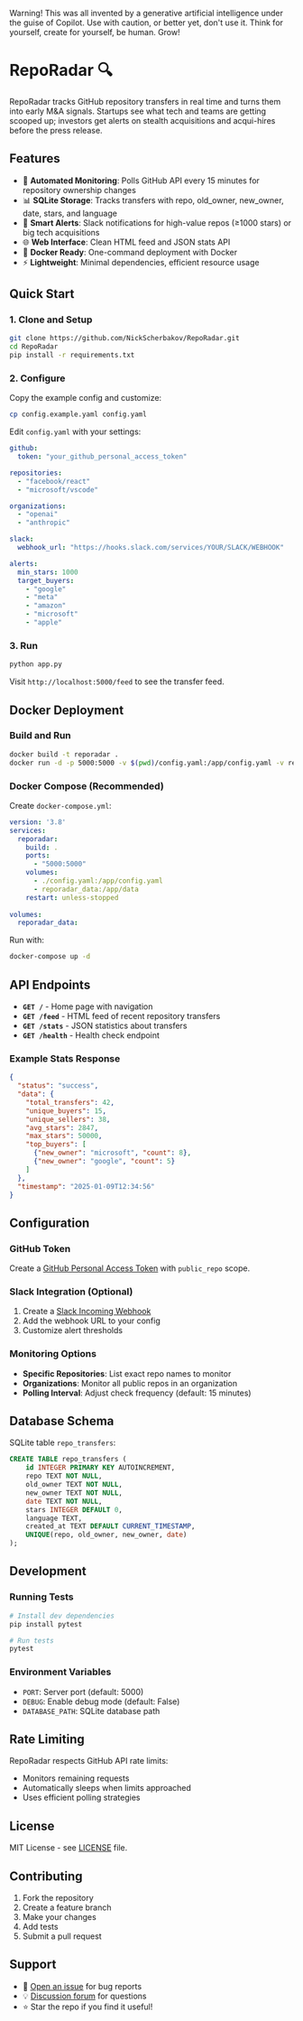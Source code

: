 Warning! This was all invented by a generative artificial intelligence under the guise of Copilot. Use with caution, or better yet, don't use it. Think for yourself, create for yourself, be human. Grow!

# RepoRadar 🔍

RepoRadar tracks GitHub repository transfers in real time and turns them into early M&A signals. Startups see what tech and teams are getting scooped up; investors get alerts on stealth acquisitions and acqui-hires before the press release.

## Features

- 🔄 **Automated Monitoring**: Polls GitHub API every 15 minutes for repository ownership changes
- 📊 **SQLite Storage**: Tracks transfers with repo, old_owner, new_owner, date, stars, and language
- 🚨 **Smart Alerts**: Slack notifications for high-value repos (≥1000 stars) or big tech acquisitions
- 🌐 **Web Interface**: Clean HTML feed and JSON stats API
- 🐳 **Docker Ready**: One-command deployment with Docker
- ⚡ **Lightweight**: Minimal dependencies, efficient resource usage

## Quick Start

### 1. Clone and Setup

```bash
git clone https://github.com/NickScherbakov/RepoRadar.git
cd RepoRadar
pip install -r requirements.txt
```

### 2. Configure

Copy the example config and customize:

```bash
cp config.example.yaml config.yaml
```

Edit `config.yaml` with your settings:

```yaml
github:
  token: "your_github_personal_access_token"

repositories:
  - "facebook/react"
  - "microsoft/vscode"

organizations:
  - "openai"
  - "anthropic"

slack:
  webhook_url: "https://hooks.slack.com/services/YOUR/SLACK/WEBHOOK"

alerts:
  min_stars: 1000
  target_buyers:
    - "google"
    - "meta" 
    - "amazon"
    - "microsoft"
    - "apple"
```

### 3. Run

```bash
python app.py
```

Visit `http://localhost:5000/feed` to see the transfer feed.

## Docker Deployment

### Build and Run

```bash
docker build -t reporadar .
docker run -d -p 5000:5000 -v $(pwd)/config.yaml:/app/config.yaml -v reporadar_data:/app/data reporadar
```

### Docker Compose (Recommended)

Create `docker-compose.yml`:

```yaml
version: '3.8'
services:
  reporadar:
    build: .
    ports:
      - "5000:5000"
    volumes:
      - ./config.yaml:/app/config.yaml
      - reporadar_data:/app/data
    restart: unless-stopped
    
volumes:
  reporadar_data:
```

Run with:
```bash
docker-compose up -d
```

## API Endpoints

- **`GET /`** - Home page with navigation
- **`GET /feed`** - HTML feed of recent repository transfers  
- **`GET /stats`** - JSON statistics about transfers
- **`GET /health`** - Health check endpoint

### Example Stats Response

```json
{
  "status": "success",
  "data": {
    "total_transfers": 42,
    "unique_buyers": 15,
    "unique_sellers": 38,
    "avg_stars": 2847,
    "max_stars": 50000,
    "top_buyers": [
      {"new_owner": "microsoft", "count": 8},
      {"new_owner": "google", "count": 5}
    ]
  },
  "timestamp": "2025-01-09T12:34:56"
}
```

## Configuration

### GitHub Token

Create a [GitHub Personal Access Token](https://github.com/settings/tokens) with `public_repo` scope.

### Slack Integration (Optional)

1. Create a [Slack Incoming Webhook](https://api.slack.com/messaging/webhooks)
2. Add the webhook URL to your config
3. Customize alert thresholds

### Monitoring Options

- **Specific Repositories**: List exact repo names to monitor
- **Organizations**: Monitor all public repos in an organization
- **Polling Interval**: Adjust check frequency (default: 15 minutes)

## Database Schema

SQLite table `repo_transfers`:

```sql
CREATE TABLE repo_transfers (
    id INTEGER PRIMARY KEY AUTOINCREMENT,
    repo TEXT NOT NULL,
    old_owner TEXT NOT NULL, 
    new_owner TEXT NOT NULL,
    date TEXT NOT NULL,
    stars INTEGER DEFAULT 0,
    language TEXT,
    created_at TEXT DEFAULT CURRENT_TIMESTAMP,
    UNIQUE(repo, old_owner, new_owner, date)
);
```

## Development

### Running Tests

```bash
# Install dev dependencies
pip install pytest

# Run tests
pytest
```

### Environment Variables

- `PORT`: Server port (default: 5000)
- `DEBUG`: Enable debug mode (default: False)
- `DATABASE_PATH`: SQLite database path

## Rate Limiting

RepoRadar respects GitHub API rate limits:
- Monitors remaining requests
- Automatically sleeps when limits approached
- Uses efficient polling strategies

## License

MIT License - see [LICENSE](LICENSE) file.

## Contributing

1. Fork the repository
2. Create a feature branch
3. Make your changes
4. Add tests
5. Submit a pull request

## Support

- 📧 [Open an issue](https://github.com/NickScherbakov/RepoRadar/issues) for bug reports
- 💡 [Discussion forum](https://github.com/NickScherbakov/RepoRadar/discussions) for questions
- ⭐ Star the repo if you find it useful!
